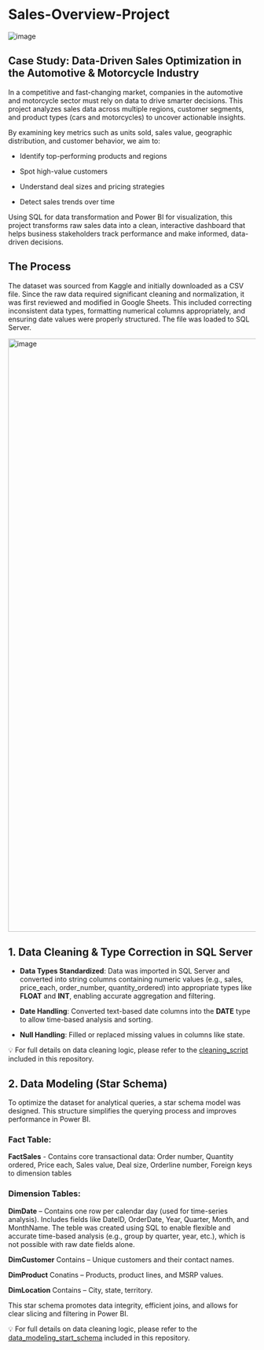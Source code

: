 # Sales-Overview-Project

![image](https://github.com/user-attachments/assets/16fde0f7-3063-4000-80bc-4972887d7254)



## Case Study: Data-Driven Sales Optimization in the Automotive & Motorcycle Industry

In a competitive and fast-changing market, companies in the automotive and motorcycle sector must rely on data to drive smarter decisions. This project analyzes sales data across multiple regions, customer segments, and product types (cars and motorcycles) to uncover actionable insights.

By examining key metrics such as units sold, sales value, geographic distribution, and customer behavior, we aim to:

*  Identify top-performing products and regions

* Spot high-value customers

* Understand deal sizes and pricing strategies

* Detect sales trends over time

Using SQL for data transformation and Power BI for visualization, this project transforms raw sales data into a clean, interactive dashboard that helps business stakeholders track performance and make informed, data-driven decisions.

## The Process

The dataset was sourced from Kaggle and initially downloaded as a CSV file. Since the raw data required significant cleaning and normalization, it was first reviewed and modified in Google Sheets. This included correcting inconsistent data types, formatting numerical columns appropriately, and ensuring date values were properly structured. The file was loaded to SQL Server.

<img width="1208" alt="image" src="https://github.com/user-attachments/assets/d9e0645d-8246-4188-b3a5-99c253ba8c2d" />

## 1. Data Cleaning & Type Correction in SQL Server
* **Data Types Standardized**: Data was imported in SQL Server and converted into string columns containing numeric values (e.g., sales, price_each, order_number, quantity_ordered) into appropriate types like **FLOAT** and **INT**, enabling accurate aggregation and filtering.

* **Date Handling**: Converted text-based date columns into the **DATE** type to allow time-based analysis and sorting.

* **Null Handling**: Filled or replaced missing values in columns like state.

💡 For full details on data cleaning logic, please refer to the [cleaning_script](SQL/cleaning_script.sql) included in this repository.

## 2. Data Modeling (Star Schema)
To optimize the dataset for analytical queries, a star schema model was designed. This structure simplifies the querying process and improves performance in Power BI.

### **Fact Table**:  
 
**FactSales** - Contains core transactional data: Order number, Quantity ordered, Price each, Sales value, Deal size, Orderline number, Foreign keys to dimension tables

### **Dimension Tables**:  

**DimDate** – Contains one row per calendar day (used for time-series analysis). Includes fields like DateID, OrderDate, Year, Quarter, Month, and MonthName.
The teble was created using SQL to enable flexible and accurate time-based analysis (e.g., group by quarter, year, etc.), which is not possible with raw date fields alone.

**DimCustomer** Contains – Unique customers and their contact names.

**DimProduct** Conatins – Products, product lines, and MSRP values.

**DimLocation** Contains – City, state, territory.

This star schema promotes data integrity, efficient joins, and allows for clear slicing and filtering in Power BI.

💡 For full details on data cleaning logic, please refer to the [data_modeling_start_schema](SQL/data_modeling_star_schema.sql) included in this repository.


